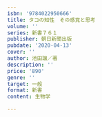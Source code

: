 ```yaml
---
isbn: '9784022950666'
title: タコの知性　その感覚と思考
volume: ''
series: 新書７６１
publisher: 朝日新聞出版
pubdate: '2020-04-13'
cover: ''
author: 池田譲／著
description: ''
price: '890'
genre: ''
target: 一般
format: 新書
content: 生物学

---
```

